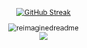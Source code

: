 <p align="center">
  <a href="https://git.io/streak-stats">
    <img src="https://streak-stats.demolab.com?user=IB-12&theme=prussian" alt="GitHub Streak">
  </a>
</p>


<div align="center">
  <img src="https://myreadme.vercel.app/api/embed/IB-12?panels=userstatistics,toprepositories,toplanguages,commitgraph" alt="reimaginedreadme" />
</div>


<div align="center">
  <img src="https://profile-counter.glitch.me/IB-12/count.svg?"  />
</div>


